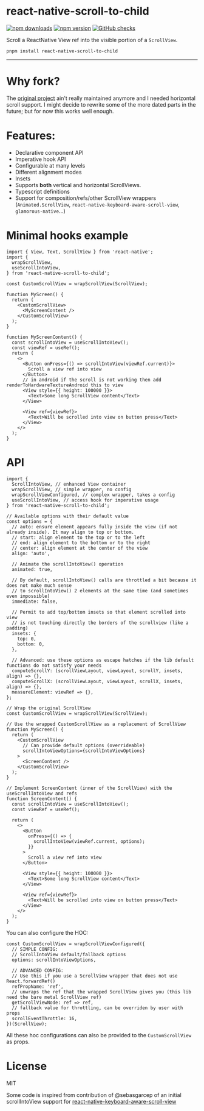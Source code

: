# react-native-scroll-to-child

[![npm downloads](https://img.shields.io/npm/dm/react-native-scroll-to-child.svg)](https://www.npmjs.com/package/react-native-scroll-to-child)
[![npm version](https://img.shields.io/npm/v/react-native-scroll-to-child.svg?style=flat)](https://www.npmjs.com/package/react-native-scroll-to-child)
[![GitHub checks](https://img.shields.io/github/checks-status/filiphsps/react-native-scroll-to-child/master.svg?style=flat)](https://github.com/filiphsps/react-native-scroll-to-child)

Scroll a ReactNative View ref into the visible portion of a `ScrollView`.

```bash
pnpm install react-native-scroll-to-child
```

---

# Why fork?

The [original project](https://github.com/slorber/react-native-scroll-into-view) ain't really maintained anymore and I needed horizontal scroll support. I might decide to rewrite some of the more dated parts in the future; but for now this works well enough.

# Features:

- Declarative component API
- Imperative hook API
- Configurable at many levels
- Different alignment modes
- Insets
- Supports **both** vertical and horizontal ScrollViews.
- Typescript definitions
- Support for composition/refs/other ScrollView wrappers (`Animated.ScrollView`, `react-native-keyboard-aware-scroll-view`, `glamorous-native`...)

# Minimal hooks example

```tsx
import { View, Text, ScrollView } from 'react-native';
import {
  wrapScrollView,
  useScrollIntoView,
} from 'react-native-scroll-to-child';

const CustomScrollView = wrapScrollView(ScrollView);

function MyScreen() {
  return (
    <CustomScrollView>
      <MyScreenContent />
    </CustomScrollView>
  );
}

function MyScreenContent() {
  const scrollIntoView = useScrollIntoView();
  const viewRef = useRef();
  return (
    <>
      <Button onPress={() => scrollIntoView(viewRef.current)}>
        Scroll a view ref into view
      </Button>
      // in android if the scroll is not working then add renderToHardwareTextureAndroid this to view
      <View style={{ height: 100000 }}>
        <Text>Some long ScrollView content</Text>
      </View>

      <View ref={viewRef}>
        <Text>Will be scrolled into view on button press</Text>
      </View>
    </>
  );
}
```

# API

```tsx
import {
  ScrollIntoView, // enhanced View container
  wrapScrollView, // simple wrapper, no config
  wrapScrollViewConfigured, // complex wrapper, takes a config
  useScrollIntoView, // access hook for imperative usage
} from 'react-native-scroll-to-child';

// Available options with their default value
const options = {
  // auto: ensure element appears fully inside the view (if not already inside). It may align to top or bottom.
  // start: align element to the top or to the left
  // end: align element to the bottom or to the right
  // center: align element at the center of the view
  align: 'auto',

  // Animate the scrollIntoView() operation
  animated: true,

  // By default, scrollIntoView() calls are throttled a bit because it does not make much sense
  // to scrollIntoView() 2 elements at the same time (and sometimes even impossible)
  immediate: false,

  // Permit to add top/bottom insets so that element scrolled into view
  // is not touching directly the borders of the scrollview (like a padding)
  insets: {
    top: 0,
    bottom: 0,
  },

  // Advanced: use these options as escape hatches if the lib default functions do not satisfy your needs
  computeScrollY: (scrollViewLayout, viewLayout, scrollY, insets, align) => {},
  computeScrollX: (scrollViewLayout, viewLayout, scrollX, insets, align) => {},
  measureElement: viewRef => {},
};

// Wrap the original ScrollView
const CustomScrollView = wrapScrollView(ScrollView);

// Use the wrapped CustomScrollView as a replacement of ScrollView
function MyScreen() {
  return (
    <CustomScrollView
      // Can provide default options (overrideable)
      scrollIntoViewOptions={scrollIntoViewOptions}
    >
      <ScreenContent />
    </CustomScrollView>
  );
}

// Implement ScreenContent (inner of the ScrollView) with the useScrollIntoView and refs
function ScreenContent() {
  const scrollIntoView = useScrollIntoView();
  const viewRef = useRef();

  return (
    <>
      <Button
        onPress={() => {
          scrollIntoView(viewRef.current, options);
        }}
      >
        Scroll a view ref into view
      </Button>

      <View style={{ height: 100000 }}>
        <Text>Some long ScrollView content</Text>
      </View>

      <View ref={viewRef}>
        <Text>Will be scrolled into view on button press</Text>
      </View>
    </>
  );
}
```

You can also configure the HOC:

```tsx
const CustomScrollView = wrapScrollViewConfigured({
  // SIMPLE CONFIG:
  // ScrollIntoView default/fallback options
  options: scrollIntoViewOptions,

  // ADVANCED CONFIG:
  // Use this if you use a ScrollView wrapper that does not use React.forwardRef()
  refPropName: 'ref',
  // unwraps the ref that the wrapped ScrollView gives you (this lib need the bare metal ScrollView ref)
  getScrollViewNode: ref => ref,
  // fallback value for throttling, can be overriden by user with props
  scrollEventThrottle: 16,
})(ScrollView);
```

All these hoc configurations can also be provided to the `CustomScrollView` as props.

# License

MIT

Some code is inspired from contribution of @sebasgarcep of an initial scrollIntoView support for [react-native-keyboard-aware-scroll-view](https://github.com/APSL/react-native-keyboard-aware-scroll-view)
